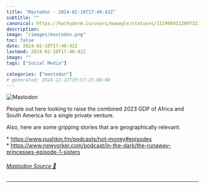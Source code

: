 ```yaml
---
title: "Mastodon - 2024-02-10T17:40:42Z"
subtitle: ""
canonical: https://hachyderm.io/users/mweagle/statuses/111908411299732379
description:
image: "/images/mastodon.png"
toc: false
date: 2024-02-10T17:40:42Z
lastmod: 2024-02-10T17:40:42Z
image: ""
tags: ["Social Media"]

categories: ["mastodon"]
# generated: 2024-12-22T19:57:25-08:00
---
```

![Mastodon](/images/mastodon.png)

<p>People out here looking to raise the combined 2023 GDP of Africa and South America for a single private venture.</p><p>Also, here are some gripping stories that are geographically relevant: </p><p>* <a href="https://www.pushkin.fm/podcasts/hot-money#episodes" target="_blank" rel="nofollow noopener noreferrer" translate="no"><span class="invisible">https://www.</span><span class="ellipsis">pushkin.fm/podcasts/hot-money#</span><span class="invisible">episodes</span></a><br />* <a href="https://www.newyorker.com/podcast/in-the-dark/the-runaway-princesses-episode-1-sisters" target="_blank" rel="nofollow noopener noreferrer" translate="no"><span class="invisible">https://www.</span><span class="ellipsis">newyorker.com/podcast/in-the-d</span><span class="invisible">ark/the-runaway-princesses-episode-1-sisters</span></a></p>


###### [Mastodon Source 🐘](https://hachyderm.io/@mweagle/111908411299732379)

___
